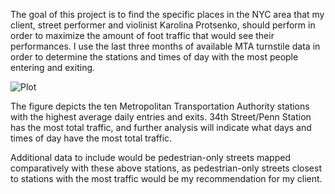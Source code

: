 The goal of this project is to find the specific places in the NYC area that my client, street performer and violinist Karolina Protsenko, should perform in order to maximize the amount of foot traffic that would see their performances. I use the last three months of available MTA turnstile data in order to determine the stations and times of day with the most people entering and exiting.

![Plot](./Users/kate/Documents/Metis_MTA_MVP_plot.png)

The figure depicts the ten Metropolitan Transportation Authority stations with the highest average daily entries and exits. 34th Street/Penn Station has the most total traffic, and further analysis will indicate what days and times of day have the most total traffic.

Additional data to include would be pedestrian-only streets mapped comparatively with these above stations, as pedestrian-only streets closest to stations with the most traffic would be my recommendation for my client.
